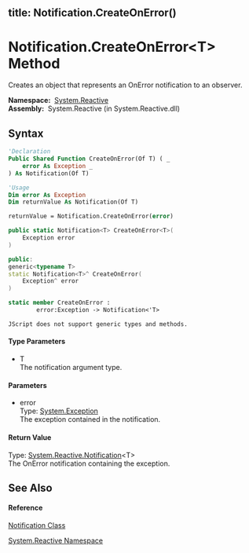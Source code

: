 title: Notification.CreateOnError<T>()
---
# Notification.CreateOnError\<T\> Method

Creates an object that represents an OnError notification to an observer.

**Namespace:**  [System.Reactive](System.Reactive\System.Reactive.md)  
**Assembly:**  System.Reactive (in System.Reactive.dll)

## Syntax

```vb
'Declaration
Public Shared Function CreateOnError(Of T) ( _
    error As Exception _
) As Notification(Of T)
```

```vb
'Usage
Dim error As Exception
Dim returnValue As Notification(Of T)

returnValue = Notification.CreateOnError(error)
```

```csharp
public static Notification<T> CreateOnError<T>(
    Exception error
)
```

```c++
public:
generic<typename T>
static Notification<T>^ CreateOnError(
    Exception^ error
)
```

```fsharp
static member CreateOnError : 
        error:Exception -> Notification<'T> 
```

```jscript
JScript does not support generic types and methods.
```

#### Type Parameters

- T  
  The notification argument type.

#### Parameters

- error  
  Type: [System.Exception](https://msdn.microsoft.com/en-us/library/c18k6c59)  
  The exception contained in the notification.

#### Return Value

Type: [System.Reactive.Notification](Notification\Notification(T).md)\<T\>  
The OnError notification containing the exception.

## See Also

#### Reference

[Notification Class](Notification\Notification.md)

[System.Reactive Namespace](System.Reactive\System.Reactive.md)







